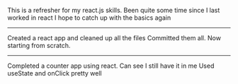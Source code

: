 This is a refresher for my react.js skills.
Been quite some time since I last worked in react
I hope to catch up with the basics again

**********************************************************
Created a react app and cleaned up all the files
Committed them all.
Now starting from scratch.

**********************************************************
Completed a counter app using react.
Can see I still have it in me
Used useState and onClick pretty well
